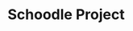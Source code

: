 # Schoodle Project

<!-- Chatty is a simple communication application. (6th week of my bootcamp)

Chatty will allow users to communicate with each other without having to register accounts. It will use React as well as modern tools for Node including Webpack and Babel.

Stack:
- Webpack with Babel, JSX, ES6, webpack dev server (comes with boilerplate)
- WebSockets using Node package ws on the server-side, and native WebSocket on client side
- ReactJS

## Final product

!["screenshot of ChattyApp"](https://github.com/MatthewYiHe/chatApp/blob/master/chatty_client/docs/ChattyApp_1.png?raw=true)
!["screenshot of ChattyApp"](https://github.com/MatthewYiHe/chatApp/blob/master/chatty_client/docs/ChattyApp_2.png?raw=true)


## Getting Started

1. Fork this repository, then clone your fork of this repository.
2. Install dependencies using the `npm install` command, from both chatApp and chatApp/chatty_server.
3. Start the web server using the `npm start` command, from both chatApp and chatApp/chatty_server. The app will be served at <http://localhost:3000/>.
4. Go to <http://localhost:3000/> in your browser.


### Dependencies

- babel-core
- babel-loader
- babel-preset-es2015
- babel-preset-react
- css-loader
- node-sass
- sass-loader
- sockjs-client
- style-loader
- webpack
- webpack-dev-server
- react
- react-dom


### Dependencies for WebSockets server
- express
- ws
- uuid
 -->
